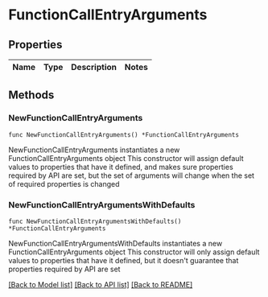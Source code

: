 # FunctionCallEntryArguments

## Properties

Name | Type | Description | Notes
------------ | ------------- | ------------- | -------------

## Methods

### NewFunctionCallEntryArguments

`func NewFunctionCallEntryArguments() *FunctionCallEntryArguments`

NewFunctionCallEntryArguments instantiates a new FunctionCallEntryArguments object
This constructor will assign default values to properties that have it defined,
and makes sure properties required by API are set, but the set of arguments
will change when the set of required properties is changed

### NewFunctionCallEntryArgumentsWithDefaults

`func NewFunctionCallEntryArgumentsWithDefaults() *FunctionCallEntryArguments`

NewFunctionCallEntryArgumentsWithDefaults instantiates a new FunctionCallEntryArguments object
This constructor will only assign default values to properties that have it defined,
but it doesn't guarantee that properties required by API are set


[[Back to Model list]](../README.md#documentation-for-models) [[Back to API list]](../README.md#documentation-for-api-endpoints) [[Back to README]](../README.md)


